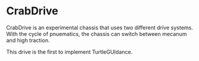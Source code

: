 # CrabDrive
CrabDrive is an experimental chassis that uses two different drive systems. With the cycle of pnuematics, the chassis can switch between mecanum and high traction.

This drive is the first to implement TurtleGUIdance.
